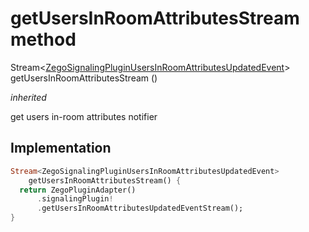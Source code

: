 


# getUsersInRoomAttributesStream method








Stream&lt;[ZegoSignalingPluginUsersInRoomAttributesUpdatedEvent](../../zego_uikit_prebuilt_live_audio_room/ZegoSignalingPluginUsersInRoomAttributesUpdatedEvent-class.md)> getUsersInRoomAttributesStream
()

_<span class="feature">inherited</span>_



<p>get users in-room attributes notifier</p>



## Implementation

```dart
Stream<ZegoSignalingPluginUsersInRoomAttributesUpdatedEvent>
    getUsersInRoomAttributesStream() {
  return ZegoPluginAdapter()
      .signalingPlugin!
      .getUsersInRoomAttributesUpdatedEventStream();
}
```







